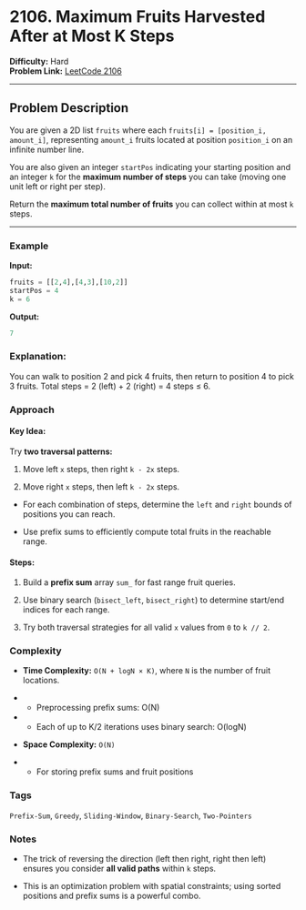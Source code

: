 # 2106. Maximum Fruits Harvested After at Most K Steps

**Difficulty:** Hard  
**Problem Link:** [LeetCode 2106](https://leetcode.com/problems/maximum-fruits-harvested-after-at-most-k-steps)

---

## Problem Description

You are given a 2D list `fruits` where each `fruits[i] = [position_i, amount_i]`, representing `amount_i` fruits located at position `position_i` on an infinite number line.

You are also given an integer `startPos` indicating your starting position and an integer `k` for the **maximum number of steps** you can take (moving one unit left or right per step).

Return the **maximum total number of fruits** you can collect within at most `k` steps.

---

### Example

**Input:**
```python
fruits = [[2,4],[4,3],[10,2]]
startPos = 4
k = 6
```

**Output:**
```python
7
```

### Explanation:

You can walk to position 2 and pick 4 fruits, then return to position 4 to pick 3 fruits. Total steps = 2 (left) + 2 (right) = 4 steps ≤ 6.

### Approach

#### Key Idea:

Try **two traversal patterns:**

1. Move left `x` steps, then right `k - 2x` steps.

2. Move right `x` steps, then left `k - 2x` steps.

-  For each combination of steps, determine the `left` and `right` bounds of positions you can reach.

- Use prefix sums to efficiently compute total fruits in the reachable range.

#### Steps:

1. Build a **prefix sum** array `sum_` for fast range fruit queries.

2. Use binary search (`bisect_left`, `bisect_right`) to determine start/end indices for each range.

3. Try both traversal strategies for all valid `x` values from `0` to `k // 2`.

### Complexity

- **Time Complexity:** `O(N + logN × K)`, where `N` is the number of fruit locations.

- - Preprocessing prefix sums: O(N)

- - Each of up to K/2 iterations uses binary search: O(logN)

- **Space Complexity:** `O(N)`

- - For storing prefix sums and fruit positions

### Tags

`Prefix-Sum`, `Greedy`, `Sliding-Window`, `Binary-Search`, `Two-Pointers`

### Notes

- The trick of reversing the direction (left then right, right then left) ensures you consider **all valid paths** within `k` steps.

- This is an optimization problem with spatial constraints; using sorted positions and prefix sums is a powerful combo.